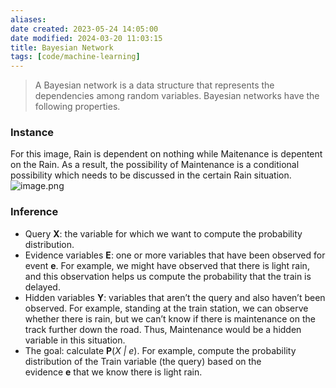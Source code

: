 ```yaml
---
aliases: 
date created: 2023-05-24 14:05:00
date modified: 2024-03-20 11:03:15
title: Bayesian Network
tags: [code/machine-learning]
---
```

>A Bayesian network is a data structure that represents the dependencies among random variables. Bayesian networks have the following properties.

### Instance
For this image, Rain is dependent on nothing while Maitenance is depentent on the Rain. 
As a result, the possibility of Maintenance is a conditional possibility which needs to be discussed in the certain Rain situation.
![image.png](https://typora-tes.oss-cn-shanghai.aliyuncs.com/picgo/20230523223001.png)

### Inference
- Query **X**: the variable for which we want to compute the probability distribution.
- Evidence variables **E**: one or more variables that have been observed for event **e**. For example, we might have observed that there is light rain, and this observation helps us compute the probability that the train is delayed.
- Hidden variables **Y**: variables that aren’t the query and also haven’t been observed. For example, standing at the train station, we can observe whether there is rain, but we can’t know if there is maintenance on the track further down the road. Thus, Maintenance would be a hidden variable in this situation.
- The goal: calculate **P**(_X | e_). For example, compute the probability distribution of the Train variable (the query) based on the evidence **e** that we know there is light rain.